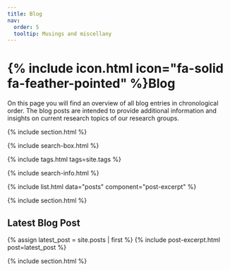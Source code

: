 ```yaml
---
title: Blog
nav:
  order: 5
  tooltip: Musings and miscellany
---
```


# {% include icon.html icon="fa-solid fa-feather-pointed" %}Blog

On this page you will find an overview of all blog entries in chronological order. The blog posts are intended to provide additional information and insights on current research topics of our research groups.

{% include section.html %}

{% include search-box.html %}

{% include tags.html tags=site.tags %}

{% include search-info.html %}

{% include list.html data="posts" component="post-excerpt" %}

{% include section.html %}

## Latest Blog Post

{% assign latest_post = site.posts | first %}
{% include post-excerpt.html post=latest_post %}

{% include section.html %}